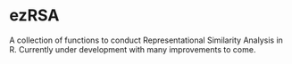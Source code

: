 # ezRSA
 A collection of functions to conduct Representational Similarity Analysis in R. Currently under development with many improvements to come.
